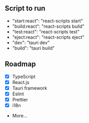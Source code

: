 ## Script to run
- "start:react": "react-scripts start"
- "build:react": "react-scripts build"
- "test:react": "react-scripts test"
- "eject:react": "react-scripts eject"
- "dev": "tauri dev"
- "build": "tauri build"

## Roadmap

-   [x] TypeScript
-   [x] React.js
-   [x] Tauri framework
-   [x] Eslint
-   [x] Prettier
-   [x] i18n
-   More...
